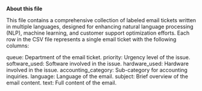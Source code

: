 **About this file**


This file contains a comprehensive collection of labeled email tickets written in multiple languages, designed for enhancing natural language processing (NLP), machine learning, and customer support optimization efforts. Each row in the CSV file represents a single email ticket with the following columns:

queue: Department of the email ticket.
priority: Urgency level of the issue.
software_used: Software involved in the issue.
hardware_used: Hardware involved in the issue.
accounting_category: Sub-category for accounting inquiries.
language: Language of the email.
subject: Brief overview of the email content.
text: Full content of the email.
